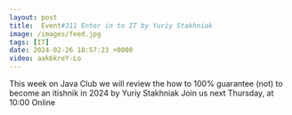 ```yaml
---
layout: post
title:  Event#311 Enter in to IT by Yuriy Stakhniak
image: /images/feed.jpg
tags: [IT]
date: 2024-02-26 18:57:23 +0000
video: aak6kreY-Lo
---
```


This week on Java Club we will review the how to 100% guarantee (not) to become an itishnik in 2024 by Yuriy Stakhniak
Join us next Thursday, at 10:00 Online
